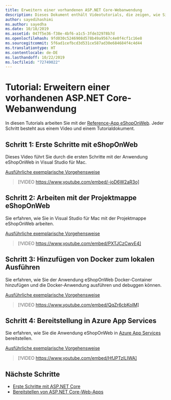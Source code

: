 ```yaml
---
title: Erweitern einer vorhandenen ASP.NET Core-Webanwendung
description: Dieses Dokument enthält Videotutorials, die zeigen, wie Sie die ASP.NET Core-Beispielanwendung eShopOnWeb erweitern.
author: sayedihashimi
ms.author: sayedha
ms.date: 10/18/2019
ms.assetid: 047f5e36-f38e-4bf6-a1c5-3fde32978b7d
ms.openlocfilehash: 9fd030c5246908d578b49a9567c4e0f4cf1c16e8
ms.sourcegitcommit: 5f6ad1cefbcd3d531ce587ad30e684684f4c4d44
ms.translationtype: HT
ms.contentlocale: de-DE
ms.lasthandoff: 10/22/2019
ms.locfileid: "72749022"
---
```

# <a name="tutorial-extending-an-existing-aspnet-core-web-application"></a>Tutorial: Erweitern einer vorhandenen ASP.NET Core-Webanwendung

In diesen Tutorials arbeiten Sie mit der [Reference-App eShopOnWeb](https://github.com/dotnet-architecture/eShopOnWeb). Jeder Schritt besteht aus einem Video und einem Tutorialdokument.

## <a name="step-1-getting-started-with-eshoponweb"></a>Schritt 1: Erste Schritte mit eShopOnWeb

Dieses Video führt Sie durch die ersten Schritte mit der Anwendung eShopOnWeb in Visual Studio für Mac.

[Ausführliche exemplarische Vorgehensweise](https://github.com/dotnet-architecture/eShopOnWeb/wiki/Getting-Started-for-Beginners-with-Visual-Studio-for-Mac)

> [!VIDEO https://www.youtube.com/embed/-joD6W2aR3o]

## <a name="step-2-working-with-the-eshoponweb-solution"></a>Schritt 2: Arbeiten mit der Projektmappe eShopOnWeb

Sie erfahren, wie Sie in Visual Studio für Mac mit der Projektmappe eShopOnWeb arbeiten.

[Ausführliche exemplarische Vorgehensweise](https://github.com/dotnet-architecture/eShopOnWeb/wiki/Working-with-the-Project-and-Adding-New-Features-using-Visual-Studio-for-Mac)

> [!VIDEO https://www.youtube.com/embed/PXTJCzCwvE4]

## <a name="step-3-adding-docker-and-running-it-locally"></a>Schritt 3: Hinzufügen von Docker zum lokalen Ausführen

Sie erfahren, wie Sie der Anwendung eShopOnWeb Docker-Container hinzufügen und die Docker-Anwendung ausführen und debuggen können.

[Ausführliche exemplarische Vorgehensweise](https://github.com/dotnet-architecture/eShopOnWeb/wiki/03b.-Running-Locally-on-a-Linux-Container-from-Visual-Studio-for-Mac)

> [!VIDEO https://www.youtube.com/embed/QqZr6cbKoIM]

## <a name="step-4-deploying-to-azure-app-services"></a>Schritt 4: Bereitstellung in Azure App Services

Sie erfahren, wie Sie die Anwendung eShopOnWeb in [Azure App Services](https://azure.microsoft.com/services/app-service/) bereitstellen.

[Ausführliche exemplarische Vorgehensweise](https://github.com/dotnet-architecture/eShopOnWeb/wiki/01b.-Deploying-to-Azure-App-Service-from-Visual-Studio-for-Mac)

> [!VIDEO https://www.youtube.com/embed/HfJPTzlLIWA]

## <a name="next-steps"></a>Nächste Schritte

 - [Erste Schritte mit ASP.NET Core](asp-net-core.md)
 - [Bereitstellen von ASP.NET Core-Web-Apps](web-app-deployment.md)
